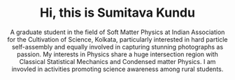<h1 align='center'>Hi, this is Sumitava Kundu</h1>
<p align='center'>A graduate student in the field of Soft Matter Physics at Indian Association for the Cultivation of Science, Kolkata, particularly interested in hard particle self-assembly and equally involved in capturing stunning photographs as passion. My interests in Physics share a huge intersection region with Classical Statistical Mechanics and Condensed matter Physics. I am invovled in activities promoting science awareness among rural students.</p>

